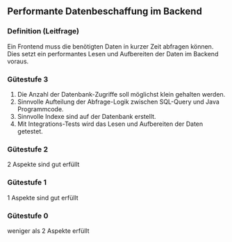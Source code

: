 ## Performante Datenbeschaffung im Backend

### Definition (Leitfrage)
Ein Frontend muss die benötigten Daten in kurzer Zeit abfragen können. Dies setzt ein performantes Lesen und Aufbereiten der Daten im Backend voraus.

### Gütestufe 3
1. Die Anzahl der Datenbank-Zugriffe soll möglichst klein gehalten werden.
2. Sinnvolle Aufteilung der Abfrage-Logik zwischen SQL-Query und Java Programmcode.
3. Sinnvolle Indexe sind auf der Datenbank erstellt.
4. Mit Integrations-Tests wird das Lesen und Aufbereiten der Daten getestet.

### Gütestufe 2
2 Aspekte sind gut erfüllt

### Gütestufe 1
1 Aspekte sind gut erfüllt

### Gütestufe 0
weniger als 2 Aspekte erfüllt
